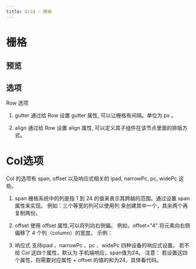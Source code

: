 ```yaml
---
title: Grid - 栅格
---
```


# 栅格

## 预览
<ClientOnly>
<grid-demo></grid-demo>
</ClientOnly>

## 选项
Row 选项
1. gutter
通过给 Row 设置 gutter 属性, 可以让栅格有间隔。单位为 px 。

<ClientOnly>
<row-gutter-demo></row-gutter-demo>
</ClientOnly>

2. align
通过给 Row 设置 align 属性, 可以定义其子组件在该节点里面的排版方式。

<ClientOnly>
<row-align-demo></row-align-demo>
</ClientOnly>

# Col选项
Col 的选项有 span, offset 以及响应式相关的 ipad, narrowPc, pc, widePc 这些。

1. span
栅格系统中的列是指 1 到 24 的值来表示其跨越的范围。通过设置 span 属性来实现。 例如：三个等宽的列可以使用<i-col span="8">列</i-col> 来创建其中一个，其余两个再复制两份。

2. offset
使用 offset 属性,可以将列向右侧偏。
例如，offset="4" 将元素向右侧偏移了 4 个列（column）的宽度。
示例：
<ClientOnly>
<col-offset-demo></col-offset-demo>
</ClientOnly>

3. 响应式
支持ipad 、narrowPc 、pc 、widePc 四种设备的响应式设置。
若不给 Col 这四个属性，默认为 手机端响应，span值为24。
注意： 若设置这四个属性，则需要对应属性 + offset 的值的和为24，具体看代码。
